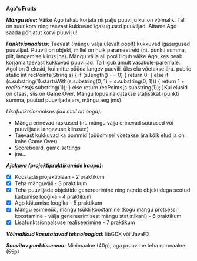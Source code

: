**Ago's Fruits**

***Mängu idee:***
Väike Ago tahab korjata nii palju puuvilju kui on võimalik.
Tal on suur korv ning taevast kukkuvad igasugused puuviljad. Aitame Ago saada
põhjatut korvi puuvilju!

***Funktsionaalsus:***
Taevast (mängu välja ülevalt poolt) kukkuvad igasugused puuviljad.
Puuvili on objekt, millel on hulk parameetreid (nt. punkti summa, pilt,
langemise kiirus jne). Mängu välja all pool liigub väike Ago, kes peab korjama 
taevast kukkuvad puuviljad. Ta liigub ainult vasakule-paremale.
Agol on 3 elusid, kui mitte püüda langev puuvili, üks elu võetakse ära.
public static int recPoints(String s) {
        if (s.length() == 0) {
            return 0;
        } else if (s.substring(1).startsWith(s.substring(0, 1) + s.substring(0, 1))) {
            return 1 + recPoints(s.substring(1));
        } else return recPoints(s.substring(1));
}Kui elusid on otsas, siis on Game Over. Mängu lõpus
näidatakse statistikat (punkti summa, püütud puuviljade arv, mängu aeg jms).

*Lisafunktsionaalsus (kui meil on aega):*
*  Mängu erinevad raskused (nt. mängu välja erinevad suurused või puuviljade langevuse kiirused)
*  Taevast kukkuvad ka pommid (püüdmisel vöetakse ära kõik elud ja on kohe Game Over)
*  Scoreboard, game settings
*  jne...

***Ajakava (projektipraktikumide kaupa):***
* [x]  Koostada projektiplaan - 2 praktikum
* [x]  Teha mänguväli - 3 praktikum
* [x]  Teha puuviljade objektide genereerimine ning nende objektidega seotud käitumise loogika - 4 praktikum
* [x]  Ago käitumise loogika - 5 praktikum
* [x]  Mängu esimenüü, mängu tsükli koostamine (kogu mängu protsessi koostamine - välja genereerimisest mängu statistikani) - 6 praktikum
* [x]  Lisafunktsionaalsuse realiseerimine - 7 praktikum

***Võimalikud kasutatavad tehnoloogiad:***
libGDX või JavaFX

***Soovitav punktisumma:***
Minimaalne (40p), aga proovime teha normaalne (55p)





